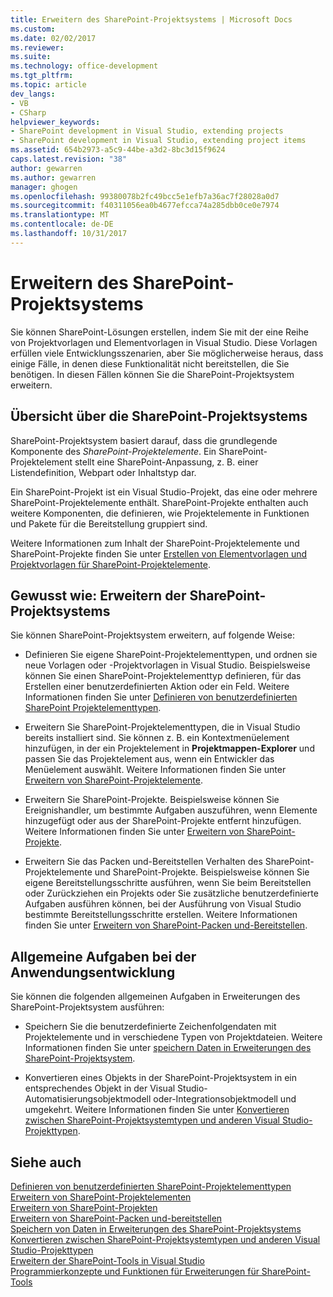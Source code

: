```yaml
---
title: Erweitern des SharePoint-Projektsystems | Microsoft Docs
ms.custom: 
ms.date: 02/02/2017
ms.reviewer: 
ms.suite: 
ms.technology: office-development
ms.tgt_pltfrm: 
ms.topic: article
dev_langs:
- VB
- CSharp
helpviewer_keywords:
- SharePoint development in Visual Studio, extending projects
- SharePoint development in Visual Studio, extending project items
ms.assetid: 654b2973-a5c9-44be-a3d2-8bc3d15f9624
caps.latest.revision: "38"
author: gewarren
ms.author: gewarren
manager: ghogen
ms.openlocfilehash: 99380078b2fc49bcc5e1efb7a36ac7f28028a0d7
ms.sourcegitcommit: f40311056ea0b4677efcca74a285dbb0ce0e7974
ms.translationtype: MT
ms.contentlocale: de-DE
ms.lasthandoff: 10/31/2017
---
```

# <a name="extending-the-sharepoint-project-system"></a>Erweitern des SharePoint-Projektsystems
  Sie können SharePoint-Lösungen erstellen, indem Sie mit der eine Reihe von Projektvorlagen und Elementvorlagen in Visual Studio. Diese Vorlagen erfüllen viele Entwicklungsszenarien, aber Sie möglicherweise heraus, dass einige Fälle, in denen diese Funktionalität nicht bereitstellen, die Sie benötigen. In diesen Fällen können Sie die SharePoint-Projektsystem erweitern.  
  
## <a name="overview-of-the-sharepoint-project-system"></a>Übersicht über die SharePoint-Projektsystems  
 SharePoint-Projektsystem basiert darauf, dass die grundlegende Komponente des *SharePoint-Projektelemente*. Ein SharePoint-Projektelement stellt eine SharePoint-Anpassung, z. B. einer Listendefinition, Webpart oder Inhaltstyp dar.  
  
 Ein SharePoint-Projekt ist ein Visual Studio-Projekt, das eine oder mehrere SharePoint-Projektelemente enthält. SharePoint-Projekte enthalten auch weitere Komponenten, die definieren, wie Projektelemente in Funktionen und Pakete für die Bereitstellung gruppiert sind.  
  
 Weitere Informationen zum Inhalt der SharePoint-Projektelemente und SharePoint-Projekte finden Sie unter [Erstellen von Elementvorlagen und Projektvorlagen für SharePoint-Projektelemente](../sharepoint/creating-item-templates-and-project-templates-for-sharepoint-project-items.md).  
  
## <a name="how-to-extend-the-sharepoint-project-system"></a>Gewusst wie: Erweitern der SharePoint-Projektsystems  
 Sie können SharePoint-Projektsystem erweitern, auf folgende Weise:  
  
-   Definieren Sie eigene SharePoint-Projektelementtypen, und ordnen sie neue Vorlagen oder -Projektvorlagen in Visual Studio. Beispielsweise können Sie einen SharePoint-Projektelementtyp definieren, für das Erstellen einer benutzerdefinierten Aktion oder ein Feld. Weitere Informationen finden Sie unter [Definieren von benutzerdefinierten SharePoint Projektelementtypen](../sharepoint/defining-custom-sharepoint-project-item-types.md).  
  
-   Erweitern Sie SharePoint-Projektelementtypen, die in Visual Studio bereits installiert sind. Sie können z. B. ein Kontextmenüelement hinzufügen, in der ein Projektelement in **Projektmappen-Explorer** und passen Sie das Projektelement aus, wenn ein Entwickler das Menüelement auswählt. Weitere Informationen finden Sie unter [Erweitern von SharePoint-Projektelemente](../sharepoint/extending-sharepoint-project-items.md).  
  
-   Erweitern Sie SharePoint-Projekte. Beispielsweise können Sie Ereignishandler, um bestimmte Aufgaben auszuführen, wenn Elemente hinzugefügt oder aus der SharePoint-Projekte entfernt hinzufügen. Weitere Informationen finden Sie unter [Erweitern von SharePoint-Projekte](../sharepoint/extending-sharepoint-projects.md).  
  
-   Erweitern Sie das Packen und-Bereitstellen Verhalten des SharePoint-Projektelemente und SharePoint-Projekte. Beispielsweise können Sie eigene Bereitstellungsschritte ausführen, wenn Sie beim Bereitstellen oder Zurückziehen ein Projekts oder Sie zusätzliche benutzerdefinierte Aufgaben ausführen können, bei der Ausführung von Visual Studio bestimmte Bereitstellungsschritte erstellen. Weitere Informationen finden Sie unter [Erweitern von SharePoint-Packen und-Bereitstellen](../sharepoint/extending-sharepoint-packaging-and-deployment.md).  
  
## <a name="common-development-tasks"></a>Allgemeine Aufgaben bei der Anwendungsentwicklung  
 Sie können die folgenden allgemeinen Aufgaben in Erweiterungen des SharePoint-Projektsystem ausführen:  
  
-   Speichern Sie die benutzerdefinierte Zeichenfolgendaten mit Projektelemente und in verschiedene Typen von Projektdateien. Weitere Informationen finden Sie unter [speichern Daten in Erweiterungen des SharePoint-Projektsystem](../sharepoint/saving-data-in-extensions-of-the-sharepoint-project-system.md).  
  
-   Konvertieren eines Objekts in der SharePoint-Projektsystem in ein entsprechendes Objekt in der Visual Studio-Automatisierungsobjektmodell oder-Integrationsobjektmodell und umgekehrt. Weitere Informationen finden Sie unter [Konvertieren zwischen SharePoint-Projektsystemtypen und anderen Visual Studio-Projekttypen](../sharepoint/converting-between-sharepoint-project-system-types-and-other-visual-studio-project-types.md).  
  
## <a name="see-also"></a>Siehe auch  
 [Definieren von benutzerdefinierten SharePoint-Projektelementtypen](../sharepoint/defining-custom-sharepoint-project-item-types.md)   
 [Erweitern von SharePoint-Projektelementen](../sharepoint/extending-sharepoint-project-items.md)   
 [Erweitern von SharePoint-Projekten](../sharepoint/extending-sharepoint-projects.md)   
 [Erweitern von SharePoint-Packen und-bereitstellen](../sharepoint/extending-sharepoint-packaging-and-deployment.md)   
 [Speichern von Daten in Erweiterungen des SharePoint-Projektsystems](../sharepoint/saving-data-in-extensions-of-the-sharepoint-project-system.md)   
 [Konvertieren zwischen SharePoint-Projektsystemtypen und anderen Visual Studio-Projekttypen](../sharepoint/converting-between-sharepoint-project-system-types-and-other-visual-studio-project-types.md)   
 [Erweitern der SharePoint-Tools in Visual Studio](../sharepoint/extending-the-sharepoint-tools-in-visual-studio.md)   
 [Programmierkonzepte und Funktionen für Erweiterungen für SharePoint-Tools](../sharepoint/programming-concepts-and-features-for-sharepoint-tools-extensions.md)  
  
  
